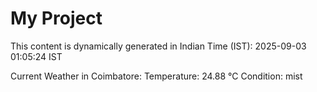 # My Project

This content is dynamically generated in Indian Time (IST): 2025-09-03 01:05:24 IST


Current Weather in Coimbatore:
Temperature: 24.88 °C
Condition: mist
